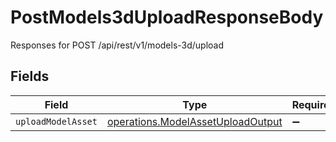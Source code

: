 # PostModels3dUploadResponseBody

Responses for POST /api/rest/v1/models-3d/upload


## Fields

| Field                                                                                  | Type                                                                                   | Required                                                                               | Description                                                                            |
| -------------------------------------------------------------------------------------- | -------------------------------------------------------------------------------------- | -------------------------------------------------------------------------------------- | -------------------------------------------------------------------------------------- |
| `uploadModelAsset`                                                                     | [operations.ModelAssetUploadOutput](../../models/operations/modelassetuploadoutput.md) | :heavy_minus_sign:                                                                     | N/A                                                                                    |